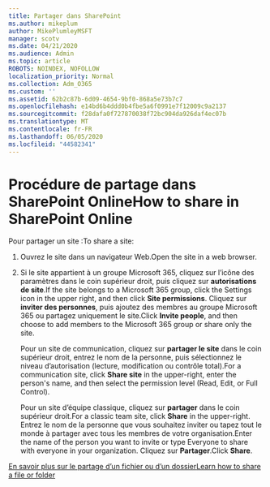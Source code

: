 ```yaml
---
title: Partager dans SharePoint
ms.author: mikeplum
author: MikePlumleyMSFT
manager: scotv
ms.date: 04/21/2020
ms.audience: Admin
ms.topic: article
ROBOTS: NOINDEX, NOFOLLOW
localization_priority: Normal
ms.collection: Adm_O365
ms.custom: ''
ms.assetid: 62b2c87b-6d09-4654-9bf0-868a5e73b7c7
ms.openlocfilehash: e14bd6b4ddd0b4fbe5a6f0991e7f12009c9a2137
ms.sourcegitcommit: f28dafa0f727870038f72bc904da926daf4ec07b
ms.translationtype: MT
ms.contentlocale: fr-FR
ms.lasthandoff: 06/05/2020
ms.locfileid: "44582341"
---
```

# <a name="how-to-share-in-sharepoint-online"></a><span data-ttu-id="ef592-102">Procédure de partage dans SharePoint Online</span><span class="sxs-lookup"><span data-stu-id="ef592-102">How to share in SharePoint Online</span></span>

<span data-ttu-id="ef592-103">Pour partager un site :</span><span class="sxs-lookup"><span data-stu-id="ef592-103">To share a site:</span></span>
  
1. <span data-ttu-id="ef592-104">Ouvrez le site dans un navigateur Web.</span><span class="sxs-lookup"><span data-stu-id="ef592-104">Open the site in a web browser.</span></span>
    
2. <span data-ttu-id="ef592-105">Si le site appartient à un groupe Microsoft 365, cliquez sur l’icône des paramètres dans le coin supérieur droit, puis cliquez sur **autorisations de site**.</span><span class="sxs-lookup"><span data-stu-id="ef592-105">If the site belongs to a Microsoft 365 group, click the Settings icon in the upper right, and then click **Site permissions**.</span></span> <span data-ttu-id="ef592-106">Cliquez sur **inviter des personnes**, puis ajoutez des membres au groupe Microsoft 365 ou partagez uniquement le site.</span><span class="sxs-lookup"><span data-stu-id="ef592-106">Click **Invite people**, and then choose to add members to the Microsoft 365 group or share only the site.</span></span> 
    
    <span data-ttu-id="ef592-107">Pour un site de communication, cliquez sur **partager le site** dans le coin supérieur droit, entrez le nom de la personne, puis sélectionnez le niveau d’autorisation (lecture, modification ou contrôle total).</span><span class="sxs-lookup"><span data-stu-id="ef592-107">For a communication site, click **Share site** in the upper-right, enter the person's name, and then select the permission level (Read, Edit, or Full Control).</span></span> 
    
    <span data-ttu-id="ef592-108">Pour un site d’équipe classique, cliquez sur **partager** dans le coin supérieur droit.</span><span class="sxs-lookup"><span data-stu-id="ef592-108">For a classic team site, click **Share** in the upper-right.</span></span> <span data-ttu-id="ef592-109">Entrez le nom de la personne que vous souhaitez inviter ou tapez tout le monde à partager avec tous les membres de votre organisation.</span><span class="sxs-lookup"><span data-stu-id="ef592-109">Enter the name of the person you want to invite or type Everyone to share with everyone in your organization.</span></span> <span data-ttu-id="ef592-110">Cliquez sur **Partager**.</span><span class="sxs-lookup"><span data-stu-id="ef592-110">Click **Share**.</span></span>
    
[<span data-ttu-id="ef592-111">En savoir plus sur le partage d’un fichier ou d’un dossier</span><span class="sxs-lookup"><span data-stu-id="ef592-111">Learn how to share a file or folder</span></span>](https://go.microsoft.com/fwlink/?linkid=511430)
  

